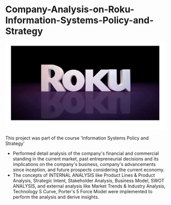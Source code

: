 # Company-Analysis-on-Roku-Information-Systems-Policy-and-Strategy
<img src="Roku2.JPG" width = "1000">

This project was part of the course 'Information Systems Policy and Strategy'

- Performed detail analysis of the company's financial and commercial standing in the current market, past entrepreneurial decisions and its implications on the company's business, company's advancements since inception, and future prospects considering the current economy.
- The concepts of INTERNAL ANALYSIS like Product Lines & Product Analysis, Strategic Intent, Stakeholder Analysis, Business Model, SWOT ANALYSIS, and external analysis like Market Trends & Industry Analysis, Technology S Curve, Porter's 5 Force Model were implemented to perform the analysis and derive insights. 
